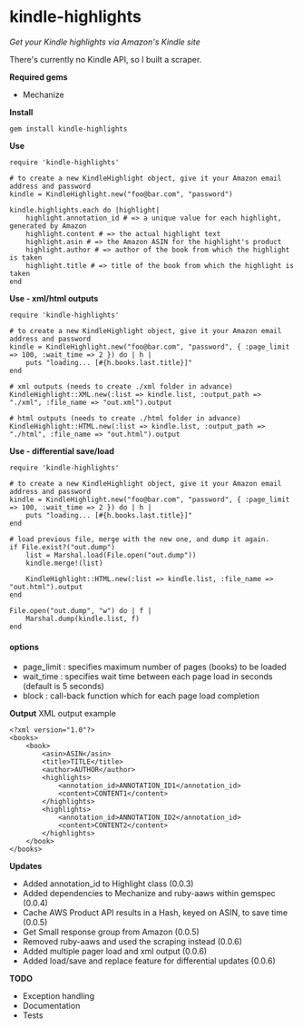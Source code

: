 kindle-highlights
============

*Get your Kindle highlights via Amazon's Kindle site*

There's currently no Kindle API, so I built a scraper.

**Required gems**

* Mechanize

**Install**
	
	gem install kindle-highlights
**Use**

	require 'kindle-highlights'

	# to create a new KindleHighlight object, give it your Amazon email address and password	
	kindle = KindleHighlight.new("foo@bar.com", "password")
	
	kindle.highlights.each do |highlight|
		highlight.annotation_id # => a unique value for each highlight, generated by Amazon
		highlight.content # => the actual highlight text
		highlight.asin # => the Amazon ASIN for the highlight's product
		highlight.author # => author of the book from which the highlight is taken
		highlight.title # => title of the book from which the highlight is taken
	end

**Use - xml/html outputs**

	require 'kindle-highlights'

	# to create a new KindleHighlight object, give it your Amazon email address and password
	kindle = KindleHighlight.new("foo@bar.com", "password", { :page_limit => 100, :wait_time => 2 }) do | h |
		puts "loading... [#{h.books.last.title}]"
	end

	# xml outputs (needs to create ./xml folder in advance)
	KindleHighlight::XML.new(:list => kindle.list, :output_path => "./xml", :file_name => "out.xml").output

	# html outputs (needs to create ./html folder in advance)
	KindleHighlight::HTML.new(:list => kindle.list, :output_path => "./html", :file_name => "out.html").output

**Use - differential save/load**

	require 'kindle-highlights'

	# to create a new KindleHighlight object, give it your Amazon email address and password
	kindle = KindleHighlight.new("foo@bar.com", "password", { :page_limit => 100, :wait_time => 2 }) do | h |
		puts "loading... [#{h.books.last.title}]"
	end

	# load previous file, merge with the new one, and dump it again.
	if File.exist?("out.dump")
		list = Marshal.load(File.open("out.dump"))
		kindle.merge!(list)

		KindleHighlight::HTML.new(:list => kindle.list, :file_name => "out.html").output
	end

	File.open("out.dump", "w") do | f |
		Marshal.dump(kindle.list, f)
	end


#### options
- page_limit : specifies maximum number of pages (books) to be loaded
- wait_time : specifies wait time between each page load in seconds (default is 5 seconds)
- block : call-back function which for each page load completion

**Output**
XML output example

	<?xml version="1.0"?>
	<books>
		<book>
			<asin>ASIN</asin>
			<title>TITLE</title>
			<author>AUTHOR</author>
			<highlights>
				<annotation_id>ANNOTATION_ID1</annotation_id>
				<content>CONTENT1</content>
			</highlights>
			<highlights>
				<annotation_id>ANNOTATION_ID2</annotation_id>
				<content>CONTENT2</content>
			</highlights>
		</book>
	</books>

**Updates**

* Added annotation_id to Highlight class (0.0.3)
* Added dependencies to Mechanize and ruby-aaws within gemspec (0.0.4)
* Cache AWS Product API results in a Hash, keyed on ASIN, to save time (0.0.5)
* Get Small response group from Amazon (0.0.5)
* Removed ruby-aaws and used the scraping instead (0.0.6)
* Added multiple pager load and xml output (0.0.6)
* Added load/save and replace feature for differential updates (0.0.6)

**TODO**

* Exception handling
* Documentation
* Tests